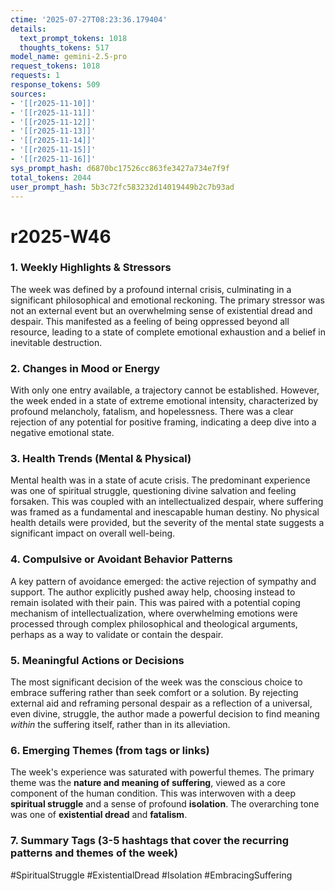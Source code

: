 ```yaml
---
ctime: '2025-07-27T08:23:36.179404'
details:
  text_prompt_tokens: 1018
  thoughts_tokens: 517
model_name: gemini-2.5-pro
request_tokens: 1018
requests: 1
response_tokens: 509
sources:
- '[[r2025-11-10]]'
- '[[r2025-11-11]]'
- '[[r2025-11-12]]'
- '[[r2025-11-13]]'
- '[[r2025-11-14]]'
- '[[r2025-11-15]]'
- '[[r2025-11-16]]'
sys_prompt_hash: d6870bc17526cc863fe3427a734e7f9f
total_tokens: 2044
user_prompt_hash: 5b3c72fc583232d14019449b2c7b93ad
---
```

# r2025-W46

### 1. Weekly Highlights & Stressors
The week was defined by a profound internal crisis, culminating in a significant philosophical and emotional reckoning. The primary stressor was not an external event but an overwhelming sense of existential dread and despair. This manifested as a feeling of being oppressed beyond all resource, leading to a state of complete emotional exhaustion and a belief in inevitable destruction.

### 2. Changes in Mood or Energy
With only one entry available, a trajectory cannot be established. However, the week ended in a state of extreme emotional intensity, characterized by profound melancholy, fatalism, and hopelessness. There was a clear rejection of any potential for positive framing, indicating a deep dive into a negative emotional state.

### 3. Health Trends (Mental & Physical)
Mental health was in a state of acute crisis. The predominant experience was one of spiritual struggle, questioning divine salvation and feeling forsaken. This was coupled with an intellectualized despair, where suffering was framed as a fundamental and inescapable human destiny. No physical health details were provided, but the severity of the mental state suggests a significant impact on overall well-being.

### 4. Compulsive or Avoidant Behavior Patterns
A key pattern of avoidance emerged: the active rejection of sympathy and support. The author explicitly pushed away help, choosing instead to remain isolated with their pain. This was paired with a potential coping mechanism of intellectualization, where overwhelming emotions were processed through complex philosophical and theological arguments, perhaps as a way to validate or contain the despair.

### 5. Meaningful Actions or Decisions
The most significant decision of the week was the conscious choice to embrace suffering rather than seek comfort or a solution. By rejecting external aid and reframing personal despair as a reflection of a universal, even divine, struggle, the author made a powerful decision to find meaning *within* the suffering itself, rather than in its alleviation.

### 6. Emerging Themes (from tags or links)
The week's experience was saturated with powerful themes. The primary theme was the **nature and meaning of suffering**, viewed as a core component of the human condition. This was interwoven with a deep **spiritual struggle** and a sense of profound **isolation**. The overarching tone was one of **existential dread** and **fatalism**.

### 7. Summary Tags (3-5 hashtags that cover the recurring patterns and themes of the week)
#SpiritualStruggle #ExistentialDread #Isolation #EmbracingSuffering